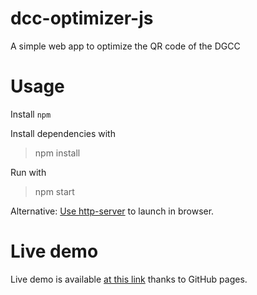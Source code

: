 # dcc-optimizer-js
 A simple web app to optimize the QR code of the DGCC

# Usage
 Install `npm`
 
 Install dependencies with
 >npm install

 Run with
 >npm start

 Alternative:
 [Use http-server](https://www.npmjs.com/package/http-server) to launch in browser.

# Live demo
Live demo is available [at this link](https://mcarfiz.github.io/dgcc-optimizer-js) thanks to GitHub pages.


